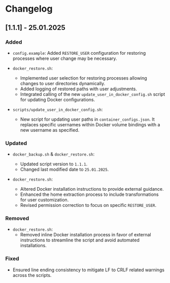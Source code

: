 # Changelog

## [1.1.1] - 25.01.2025

### Added
- `config.example`: Added `RESTORE_USER` configuration for restoring processes where user change may be necessary.

- `docker_restore.sh`:
    - Implemented user selection for restoring processes allowing changes to user directories dynamically.
    - Added logging of restored paths with user adjustments.
    - Integrated calling of the new `update_user_in_docker_config.sh` script for updating Docker configurations.

- `scripts/update_user_in_docker_config.sh`:
    - New script for updating user paths in `container_configs.json`. It replaces specific usernames within Docker volume bindings with a new username as specified.

### Updated
- `docker_backup.sh` & `docker_restore.sh`:
    - Updated script version to `1.1.1`.
    - Changed last modified date to `25.01.2025`.

- `docker_restore.sh`:
    - Altered Docker installation instructions to provide external guidance.
    - Enhanced the home extraction process to include transformations for user customization.
    - Revised permission correction to focus on specific `RESTORE_USER`.

### Removed
- `docker_restore.sh`:
    - Removed inline Docker installation process in favor of external instructions to streamline the script and avoid automated installations.

### Fixed
- Ensured line ending consistency to mitigate LF to CRLF related warnings across the scripts.
